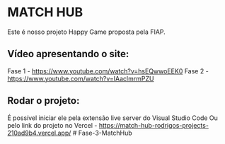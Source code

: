 # MATCH HUB

Este é nosso projeto Happy Game proposta pela FIAP.

## Vídeo apresentando o site:
Fase 1 -
https://www.youtube.com/watch?v=hsEQwwoEEK0
Fase 2 -
https://www.youtube.com/watch?v=IAaclmrmPZU

## Rodar o projeto:
É possível iniciar ele pela extensão live server do Visual Studio Code
Ou pelo link do projeto no Vercel - https://match-hub-rodrigos-projects-210ad9b4.vercel.app/
#   F a s e - 3 - M a t c h H u b  
 